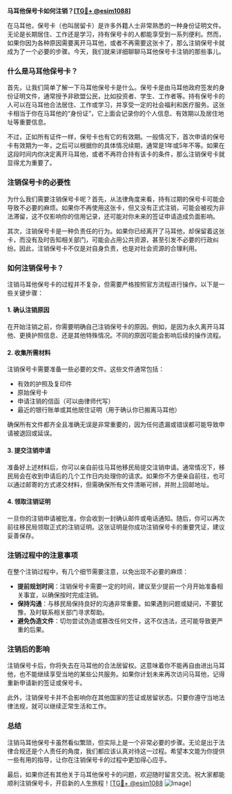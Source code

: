 **马耳他保号卡如何注销？[[TG💪+ @esim1088](https://t.me/s/esim1088)]**

在马耳他，保号卡（也叫居留卡）是许多外籍人士非常熟悉的一种身份证明文件。无论是长期居住、工作还是学习，持有保号卡的人都能享受到一系列便利。然而，如果你因为各种原因需要离开马耳他，或者不再需要这张卡了，那么注销保号卡就成为了一个必要的步骤。今天，我们就来详细聊聊马耳他保号卡注销的那些事儿。

### 什么是马耳他保号卡？

首先，让我们简单了解一下马耳他保号卡是什么。保号卡是由马耳他政府签发的身份证明文件，通常授予非欧盟公民，比如投资者、学生、工作者等。持有保号卡的人可以在马耳他合法居住、工作或学习，并享受一定的社会福利和医疗服务。这张卡相当于你在马耳他的“身份证”，它上面会记录你的个人信息、有效期以及居住地址等重要信息。

不过，正如所有证件一样，保号卡也有它的有效期。一般情况下，首次申请的保号卡有效期为一年，之后可以根据你的具体情况续期，通常是1年或5年不等。如果在这段时间内你决定离开马耳他，或者不再符合持有该卡的条件，那么注销保号卡就显得尤为重要了。

### 注销保号卡的必要性

为什么我们需要注销保号卡呢？首先，从法律角度来看，持有过期的保号卡可能会导致不必要的麻烦。如果你不再使用这张卡，但又没有正式注销，可能会被视为非法滞留，这不仅影响你的信用记录，还可能对你未来的签证申请造成负面影响。

其次，注销保号卡是一种负责任的行为。如果你已经离开了马耳他，却保留着这张卡，而没有及时告知相关部门，可能会占用公共资源，甚至引发不必要的行政纠纷。因此，注销保号卡不仅是对自身负责，也是对社会资源的合理利用。

### 如何注销保号卡？

注销马耳他保号卡的过程并不复杂，但需要严格按照官方流程进行操作。以下是一些关键步骤：

#### 1. 确认注销原因

在开始注销之前，你需要明确自己注销保号卡的原因。例如，是因为永久离开马耳他、更换护照信息、还是其他特殊情况。不同的原因可能会影响后续的操作流程。

#### 2. 收集所需材料

注销保号卡需要准备一些必要的文件。这些文件通常包括：
- 有效的护照及复印件
- 原始保号卡
- 申请注销的信函（可以由律师代写）
- 最近的银行账单或其他居住证明（用于确认你已搬离马耳他）

确保所有文件都齐全且准确无误是非常重要的，因为任何遗漏或错误都可能导致申请被退回或延误。

#### 3. 提交注销申请

准备好上述材料后，你可以亲自前往马耳他移民局提交注销申请。通常情况下，移民局会在收到申请后的几个工作日内处理你的请求。如果你不方便亲自前往，也可以通过邮寄的方式递交材料，但需确保所有文件清晰可辨，并附上回邮地址。

#### 4. 领取注销证明

一旦你的注销申请被批准，你会收到一封确认邮件或电话通知。随后，你可以再次前往移民局领取正式的注销证明。这张证明是你成功注销保号卡的重要凭证，建议妥善保存。

### 注销过程中的注意事项

在整个注销过程中，有几个细节需要注意，以免出现不必要的麻烦：

- **提前规划时间**：注销保号卡需要一定的时间，建议至少提前一个月开始准备相关事宜，以确保按时完成注销。
- **保持沟通**：与移民局保持良好的沟通非常重要。如果遇到问题或疑问，不要犹豫，及时联系相关部门寻求帮助。
- **避免伪造文件**：切勿尝试伪造或篡改任何文件，这不仅违法，还可能导致更严重的后果。

### 注销后的影响

注销保号卡后，你将失去在马耳他的合法居留权。这意味着你不能再自由进出马耳他，也不能继续享受当地的某些公共服务。如果你计划未来再次访问马耳他，记得重新申请新的签证或保号卡。

此外，注销保号卡并不会影响你在其他国家的签证或居留状态。只要你遵守当地法律法规，就可以继续正常生活和工作。

### 总结

注销马耳他保号卡虽然看似繁琐，但实际上是一个非常必要的步骤。无论是出于法律合规还是个人责任的角度，我们都应该认真对待这一过程。希望本文能为你提供一些有用的指导，让你在注销保号卡的过程中更加得心应手。

最后，如果你还有其他关于马耳他保号卡的问题，欢迎随时留言交流。祝大家都能顺利注销保号卡，开启新的人生旅程！[[TG💪+ @esim1088](https://t.me/s/esim1088) ![Image](https://i.postimg.cc/4NQfJmqS/Snipaste-2025-05-13-00-14-12.png)]